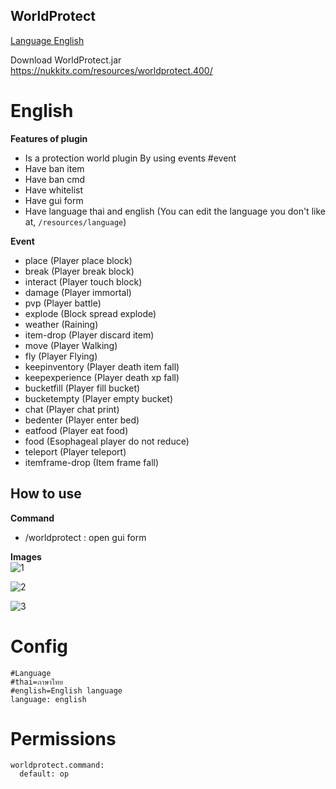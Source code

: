 ## WorldProtect


[Language English](#english)


Download WorldProtect.jar https://nukkitx.com/resources/worldprotect.400/


# English


**Features of plugin**<br>
- Is a protection world plugin By using events #event
- Have ban item
- Have ban cmd
- Have whitelist
- Have gui form
- Have language thai and english (You can edit the language you don't like at, `/resources/language`)


**Event**<br>
- place (Player place block)
- break (Player break block)
- interact (Player touch block)
- damage (Player immortal)
- pvp (Player battle)
- explode (Block spread explode)
- weather (Raining)
- item-drop (Player discard item)
- move (Player Walking)
- fly (Player Flying)
- keepinventory (Player death item fall)
- keepexperience (Player death xp fall)
- bucketfill (Player fill bucket)
- bucketempty (Player empty bucket)
- chat (Player chat print)
- bedenter (Player enter bed)
- eatfood (Player eat food)
- food (Esophageal player do not reduce)
- teleport (Player teleport)
- itemframe-drop (Item frame fall)


**How to use**<br>
- 


**Command**<br>
- /worldprotect : open gui form


**Images**<br>
![1](https://github.com/HmmHmmmm/WorldProtect/blob/master/images/2.0/1.jpg)

![2](https://github.com/HmmHmmmm/WorldProtect/blob/master/images/2.0/2.jpg)

![3](https://github.com/HmmHmmmm/WorldProtect/blob/master/images/2.0/3.jpg)


# Config
```
#Language
#thai=ภาษาไทย
#english=English language
language: english
```
  

# Permissions
```
worldprotect.command:
  default: op
```